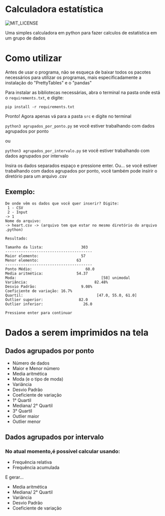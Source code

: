 # Calculadora estatística

![MIT_LICENSE](https://img.shields.io/badge/license-MIT-green)

Uma simples calculadora em python para fazer calculos de estatística em um grupo de dados

# Como utilizar

Antes de usar o programa, não se esqueça de baixar todos os pacotes necessários para utilizar os programas,
mais especificadamente a instalação do "PrettyTables" e o "pandas"

Para instalar as bibliotecas necessárias, abra o terminal na pasta onde está o ```requirements.txt```, e digite: 

``` pip install -r requirements.txt ``` 

Pronto! Agora apenas vá para a pasta ```src``` e digite no terminal

```python3 agrupados_por_ponto.py``` se você estiver trabalhando com dados agrupados por ponto 

ou

```python3 agrupados_por_intervalo.py``` se você estiver trabalhando com dados agrupados por intervalo

Insira os dados separados espaço e pressione enter. Ou... se você estiver trabalhando com dados agrupados por ponto, você também pode
insirir o diretório para um arquivo .csv 

## Exemplo:

```
De onde vêm os dados que você quer inserir? Digite:
 1 - CSV 
 2 - Input
-> 1
Nome do arquivo: 
-> heart.csv -> (arquivo tem que estar no mesmo diretório do arquivo .python)

Resultado:

Tamanho da lista:                 303
---------------------------------------
Maior elemento:                   57
Menor elemento:                 63
---------------------------------------
Ponto Médio:                        60.0
Media aritmética:               54.37
Moda:                                      [58] unimodal
Variância:                              82.48%
Desvio Padrão:                    9.08%
Coeficiente de variação: 16.7%
Quartil:                                 [47.0, 55.0, 61.0]
Outlier superior:                82.0
Outlier inferior:                  26.0

Pressione enter para continuar
```

# Dados a serem imprimidos na tela

## Dados agrupados por ponto

* Número de dados
* Maior e Menor número
* Media aritmética 
* Moda (e o tipo de moda)
* Variância
* Desvio Padrão
* Coeficiente de variação
* 1° Quartil
* Mediana/ 2° Quartil
* 3° Quartil
* Outlier maior
* Outlier menor

## Dados agrupados por intervalo

### No atual momento,é possível calcular usando: 

* Frequência relativa
* Frequência acumulada

E gerar...

* Media aritmética 
* Mediana/ 2° Quartil
* Variância
* Desvio Padrão
* Coeficiente de variação
